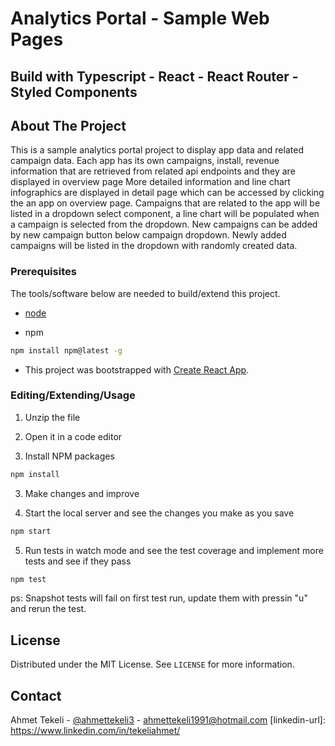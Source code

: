 # Analytics Portal - Sample Web Pages

## Build with Typescript - React - React Router - Styled Components

## About The Project

This is a sample analytics portal project to display app data and related campaign data. Each app has its own campaigns, install, revenue information that are retrieved from related api endpoints and they are displayed in overview page More detailed information and line chart infographics are displayed in detail page which can be accessed by clicking the an app on overview page. Campaigns that are related to the app will be listed in a dropdown select component, a line chart will be populated when a campaign is selected from the dropdown. New campaigns can be added by new campaign button below campaign dropdown. Newly added campaigns will be listed in the dropdown with randomly created data.

### Prerequisites

The tools/software below are needed to build/extend this project.

- [node](https://nodejs.org/en/)

- npm

```sh
npm install npm@latest -g
```

- This project was bootstrapped with [Create React App](https://github.com/facebook/create-react-app).

### Editing/Extending/Usage

1. Unzip the file

2. Open it in a code editor

3. Install NPM packages

```sh
npm install
```

3. Make changes and improve

4. Start the local server and see the changes you make as you save

```sh
npm start
```

5. Run tests in watch mode and see the test coverage and implement more tests and see if they pass

```sh
npm test
```

ps: Snapshot tests will fail on first test run, update them with pressin "u" and rerun the test.

## License

Distributed under the MIT License. See `LICENSE` for more information.

## Contact

Ahmet Tekeli - [@ahmettekeli3](https://twitter.com/ahmettekeli3) - ahmettekeli1991@hotmail.com
[linkedin-url]: https://www.linkedin.com/in/tekeliahmet/
